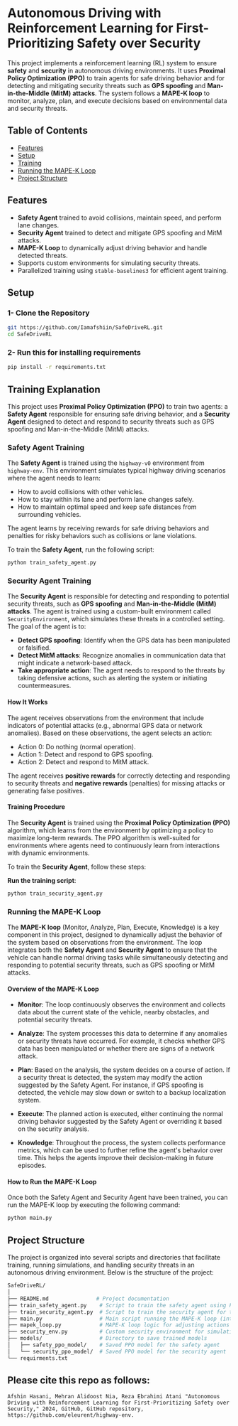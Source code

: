 # Autonomous Driving with Reinforcement Learning for First-Prioritizing Safety over Security

This project implements a reinforcement learning (RL) system to ensure **safety** and **security** in autonomous driving environments. It uses **Proximal Policy Optimization (PPO)** to train agents for safe driving behavior and for detecting and mitigating security threats such as **GPS spoofing** and **Man-in-the-Middle (MitM) attacks**. The system follows a **MAPE-K loop** to monitor, analyze, plan, and execute decisions based on environmental data and security threats.

## Table of Contents
- [Features](#features)
- [Setup](#setup)
- [Training](#training)
- [Running the MAPE-K Loop](#running-the-mape-k-loop)
- [Project Structure](#project-structure)

## Features
- **Safety Agent** trained to avoid collisions, maintain speed, and perform lane changes.
- **Security Agent** trained to detect and mitigate GPS spoofing and MitM attacks.
- **MAPE-K Loop** to dynamically adjust driving behavior and handle detected threats.
- Supports custom environments for simulating security threats.
- Parallelized training using `stable-baselines3` for efficient agent training.

## Setup

### 1- Clone the Repository
```bash
git https://github.com/Iamafshiin/SafeDriveRL.git
cd SafeDriveRL
```
### 2- Run this for installing requirements
```bash
pip install -r requirements.txt
```

## Training Explanation

This project uses **Proximal Policy Optimization (PPO)** to train two agents: a **Safety Agent** responsible for ensuring safe driving behavior, and a **Security Agent** designed to detect and respond to security threats such as GPS spoofing and Man-in-the-Middle (MitM) attacks.

### Safety Agent Training

The **Safety Agent** is trained using the `highway-v0` environment from `highway-env`. This environment simulates typical highway driving scenarios where the agent needs to learn:
- How to avoid collisions with other vehicles.
- How to stay within its lane and perform lane changes safely.
- How to maintain optimal speed and keep safe distances from surrounding vehicles.

The agent learns by receiving rewards for safe driving behaviors and penalties for risky behaviors such as collisions or lane violations. 

To train the **Safety Agent**, run the following script:

```bash
python train_safety_agent.py
```

### Security Agent Training

The **Security Agent** is responsible for detecting and responding to potential security threats, such as **GPS spoofing** and **Man-in-the-Middle (MitM) attacks**. The agent is trained using a custom-built environment called `SecurityEnvironment`, which simulates these threats in a controlled setting. The goal of the agent is to:
- **Detect GPS spoofing**: Identify when the GPS data has been manipulated or falsified.
- **Detect MitM attacks**: Recognize anomalies in communication data that might indicate a network-based attack.
- **Take appropriate action**: The agent needs to respond to the threats by taking defensive actions, such as alerting the system or initiating countermeasures.

#### How It Works

The agent receives observations from the environment that include indicators of potential attacks (e.g., abnormal GPS data or network anomalies). Based on these observations, the agent selects an action:
- Action 0: Do nothing (normal operation).
- Action 1: Detect and respond to GPS spoofing.
- Action 2: Detect and respond to MitM attack.

The agent receives **positive rewards** for correctly detecting and responding to security threats and **negative rewards** (penalties) for missing attacks or generating false positives.

#### Training Procedure

The **Security Agent** is trained using the **Proximal Policy Optimization (PPO)** algorithm, which learns from the environment by optimizing a policy to maximize long-term rewards. The PPO algorithm is well-suited for environments where agents need to continuously learn from interactions with dynamic environments.

To train the **Security Agent**, follow these steps:

**Run the training script**:
   
```bash
python train_security_agent.py
```

### Running the MAPE-K Loop

The **MAPE-K loop** (Monitor, Analyze, Plan, Execute, Knowledge) is a key component in this project, designed to dynamically adjust the behavior of the system based on observations from the environment. The loop integrates both the **Safety Agent** and **Security Agent** to ensure that the vehicle can handle normal driving tasks while simultaneously detecting and responding to potential security threats, such as GPS spoofing or MitM attacks.

#### Overview of the MAPE-K Loop

- **Monitor**: The loop continuously observes the environment and collects data about the current state of the vehicle, nearby obstacles, and potential security threats.
  
- **Analyze**: The system processes this data to determine if any anomalies or security threats have occurred. For example, it checks whether GPS data has been manipulated or whether there are signs of a network attack.
  
- **Plan**: Based on the analysis, the system decides on a course of action. If a security threat is detected, the system may modify the action suggested by the Safety Agent. For instance, if GPS spoofing is detected, the vehicle may slow down or switch to a backup localization system.
  
- **Execute**: The planned action is executed, either continuing the normal driving behavior suggested by the Safety Agent or overriding it based on the security analysis.
  
- **Knowledge**: Throughout the process, the system collects performance metrics, which can be used to further refine the agent's behavior over time. This helps the agents improve their decision-making in future episodes.

#### How to Run the MAPE-K Loop

Once both the Safety Agent and Security Agent have been trained, you can run the MAPE-K loop by executing the following command:

```bash
python main.py
```

## Project Structure

The project is organized into several scripts and directories that facilitate training, running simulations, and handling security threats in an autonomous driving environment. Below is the structure of the project:

```bash
SafeDriveRL/
│
├── README.md               # Project documentation
├── train_safety_agent.py    # Script to train the safety agent using PPO
├── train_security_agent.py  # Script to train the security agent for threat detection
├── main.py                  # Main script running the MAPE-K loop (integrating safety and security agents)
├── mapek_loop.py            # MAPE-K loop logic for adjusting actions based on analysis
├── security_env.py          # Custom security environment for simulating GPS spoofing and MitM attacks
├── models/                  # Directory to save trained models
│   ├── safety_ppo_model/    # Saved PPO model for the safety agent
│   └── security_ppo_model/  # Saved PPO model for the security agent
└── requirments.txt           
```

## Please cite this repo as follows:

```
Afshin Hasani, Mehran Alidoost Nia, Reza Ebrahimi Atani "Autonomous Driving with Reinforcement Learning for First-Prioritizing Safety over Security," 2024, GitHub, GitHub repository, https://github.com/eleurent/highway-env.
```
